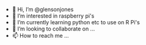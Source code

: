 - 👋 Hi, I’m @glensonjones
- 👀 I’m interested in raspberry pi's
- 🌱 I’m currently learning python etc to use on R Pi's
- 💞️ I’m looking to collaborate on ...
- 📫 How to reach me ...

<!---
glensonjones/glensonjones is a ✨ special ✨ repository because its `README.md` (this file) appears on your GitHub profile.
You can click the Preview link to take a look at your changes.
--->
